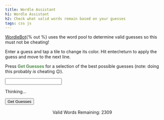 ```yaml
---
title: Wordle Assistant
h1: Wordle Assistant
h2: Check what valid words remain based on your guesses
tags: css js
---
```

[WordleBot](https://www.nytimes.com/interactive/2022/upshot/wordle-bot.html){% out %} uses the word pool to determine valid guesses so this must not be cheating!

Enter a guess and tap a tile to change its color. Hit enter/return to apply the guess and move to the next line. 

Press <span style="color:#538d4e;">**Get Guesses**</span> for a selection of the best possible guesses (note: doing this probably *is* cheating 😉).

<div class="grid">
  <div class="tile" data-guess-status="1"></div>
  <div class="tile" data-guess-status="1"></div>
  <div class="tile" data-guess-status="1"></div>
  <div class="tile" data-guess-status="1"></div>
  <div class="tile" data-guess-status="1"></div>
  <div class="tile"></div>
  <div class="tile"></div>
  <div class="tile"></div>
  <div class="tile"></div>
  <div class="tile"></div>
  <div class="tile"></div>
  <div class="tile"></div>
  <div class="tile"></div>
  <div class="tile"></div>
  <div class="tile"></div>
  <div class="tile"></div>
  <div class="tile"></div>
  <div class="tile"></div>
  <div class="tile"></div>
  <div class="tile"></div>
  <div class="tile"></div>
  <div class="tile"></div>
  <div class="tile"></div>
  <div class="tile"></div>
  <div class="tile"></div>
</div>

<input type="text" class="dummy" id="dummy">
<div id="thinking" class="thinking hidden"><p>Thinking...</p></div>

<div class="button-container">
  <button onclick="requestNewGuesses()">Get Guesses</button>
</div>
<div class="word-list" id="guess-list"></div>

<p id="remaining" style="text-align: center; margin-top: 1rem;">Valid Words Remaining: 2309</p>
<div class="word-list" id="solution-list"></div>